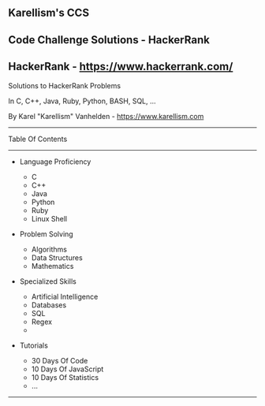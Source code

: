## Karellism's CCS
## Code Challenge Solutions - HackerRank
## HackerRank - https://www.hackerrank.com/

Solutions to HackerRank Problems

In C, C++, Java, Ruby, Python, BASH, SQL, ...

By Karel "Karellism" Vanhelden - https://www.karellism.com

---

Table Of Contents

---

* Language Proficiency
  
  * C
  * C++
  * Java
  * Python
  * Ruby
  * Linux Shell

* Problem Solving
  
  * Algorithms
  * Data Structures
  * Mathematics

* Specialized Skills
  
  * Artificial Intelligence
  * Databases
  * SQL
  * Regex
  * 

* Tutorials
  
  * 30 Days Of Code
  * 10 Days Of JavaScript 
  * 10 Days Of Statistics
  * ...

---
